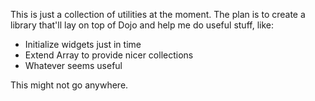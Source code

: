 This is just a collection of utilities at the moment. The plan is to create a 
library that'll lay on top of Dojo and help me do useful stuff, like:

 - Initialize widgets just in time
 - Extend Array to provide nicer collections
 - Whatever seems useful
 
This might not go anywhere.